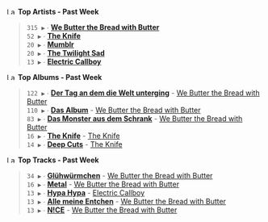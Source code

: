 <!--START_LASTFM_ARTISTS:{"period": "7day", "rows": 5}-->
<a href="https://last.fm" target="_blank"><img src="https://user-images.githubusercontent.com/17434202/215290617-e793598d-d7c9-428f-9975-156db1ba89cc.svg" alt="Last.fm Logo" width="18" height="13"/></a> **Top Artists - Past Week**

> `315 ▶️` ∙ **[We Butter the Bread with Butter](https://www.last.fm/music/We+Butter+the+Bread+with+Butter)**<br/>
> `52 ▶️` ∙ **[The Knife](https://www.last.fm/music/The+Knife)**<br/>
> `20 ▶️` ∙ **[Mumblr](https://www.last.fm/music/Mumblr)**<br/>
> `20 ▶️` ∙ **[The Twilight Sad](https://www.last.fm/music/The+Twilight+Sad)**<br/>
> `13 ▶️` ∙ **[Electric Callboy](https://www.last.fm/music/Electric+Callboy)**<br/>
<!--END_LASTFM_ARTISTS-->

<!--START_LASTFM_ALBUMS:{"period": "7day", "rows": 5}-->
<a href="https://last.fm" target="_blank"><img src="https://user-images.githubusercontent.com/17434202/215290617-e793598d-d7c9-428f-9975-156db1ba89cc.svg" alt="Last.fm Logo" width="18" height="13"/></a> **Top Albums - Past Week**

> `122 ▶️` ∙ **[Der Tag an dem die Welt unterging](https://www.last.fm/music/We+Butter+the+Bread+with+Butter/Der+Tag+an+dem+die+Welt+unterging)** - [We Butter the Bread with Butter](https://www.last.fm/music/We+Butter+the+Bread+with+Butter)<br/>
> `110 ▶️` ∙ **[Das Album](https://www.last.fm/music/We+Butter+the+Bread+with+Butter/Das+Album)** - [We Butter the Bread with Butter](https://www.last.fm/music/We+Butter+the+Bread+with+Butter)<br/>
> `83 ▶️` ∙ **[Das Monster aus dem Schrank](https://www.last.fm/music/We+Butter+the+Bread+with+Butter/Das+Monster+aus+dem+Schrank)** - [We Butter the Bread with Butter](https://www.last.fm/music/We+Butter+the+Bread+with+Butter)<br/>
> `16 ▶️` ∙ **[The Knife](https://www.last.fm/music/The+Knife/The+Knife)** - [The Knife](https://www.last.fm/music/The+Knife)<br/>
> `14 ▶️` ∙ **[Deep Cuts](https://www.last.fm/music/The+Knife/Deep+Cuts)** - [The Knife](https://www.last.fm/music/The+Knife)<br/>
<!--END_LASTFM_ALBUMS-->

<!--START_LASTFM_TRACKS:{"period": "7day", "rows": 5}-->
<a href="https://last.fm" target="_blank"><img src="https://user-images.githubusercontent.com/17434202/215290617-e793598d-d7c9-428f-9975-156db1ba89cc.svg" alt="Last.fm Logo" width="18" height="13"/></a> **Top Tracks - Past Week**

> `34 ▶️` ∙ **[Glühwürmchen](https://www.last.fm/music/We+Butter+the+Bread+with+Butter/_/Gl%C3%BChw%C3%BCrmchen)** - [We Butter the Bread with Butter](https://www.last.fm/music/We+Butter+the+Bread+with+Butter)<br/>
> `16 ▶️` ∙ **[Metal](https://www.last.fm/music/We+Butter+the+Bread+with+Butter/_/Metal)** - [We Butter the Bread with Butter](https://www.last.fm/music/We+Butter+the+Bread+with+Butter)<br/>
> `13 ▶️` ∙ **[Hypa Hypa](https://www.last.fm/music/Electric+Callboy/_/Hypa+Hypa)** - [Electric Callboy](https://www.last.fm/music/Electric+Callboy)<br/>
> `13 ▶️` ∙ **[Alle meine Entchen](https://www.last.fm/music/We+Butter+the+Bread+with+Butter/_/Alle+meine+Entchen)** - [We Butter the Bread with Butter](https://www.last.fm/music/We+Butter+the+Bread+with+Butter)<br/>
> `13 ▶️` ∙ **[N!CE](https://www.last.fm/music/We+Butter+the+Bread+with+Butter/_/N!CE)** - [We Butter the Bread with Butter](https://www.last.fm/music/We+Butter+the+Bread+with+Butter)<br/>
<!--END_LASTFM_TRACKS-->